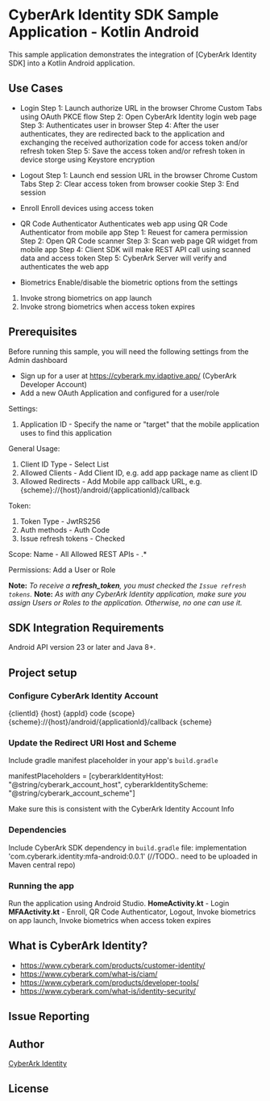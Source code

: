 # CyberArk Identity SDK Sample Application - Kotlin Android

This sample application demonstrates the integration of [CyberArk Identity SDK] into a Kotlin Android application.

## Use Cases

- Login
Step 1: Launch authorize URL in the browser Chrome Custom Tabs using OAuth PKCE flow
Step 2: Open CyberArk Identity login web page
Step 3: Authenticates user in browser
Step 4: After the user authenticates, they are redirected back to the application and exchanging the received authorization code for access token and/or refresh token
Step 5: Save the access token and/or refresh token in device storge using Keystore encryption

- Logout
Step 1: Launch end session URL in the browser Chrome Custom Tabs
Step 2: Clear access token from browser cookie
Step 3: End session

- Enroll
Enroll devices using access token

- QR Code Authenticator
Authenticates web app using QR Code Authenticator from mobile app
Step 1: Reuest for camera permission
Step 2: Open QR Code scanner
Step 3: Scan web page QR widget from mobile app
Step 4: Client SDK will make REST API call using scanned data and access token
Step 5: CyberArk Server will verify and authenticates the web app

- Biometrics
Enable/disable the biometric options from the settings
1. Invoke strong biometrics on app launch
2. Invoke strong biometrics when access token expires

## Prerequisites

Before running this sample, you will need the following settings from the Admin dashboard
* Sign up for a user at https://cyberark.my.idaptive.app/ (CyberArk Developer Account)
* Add a new OAuth Application and configured for a user/role

Settings:
1. Application ID - Specify the name or "target" that the mobile application uses to find this application

General Usage:
1. Client ID Type - Select List
2. Allowed Clients - Add Client ID, e.g. add app package name as client ID
3. Allowed Redirects - Add Mobile app callback URL, e.g. {scheme}://{host}/android/{applicationId}/callback

Token:
1. Token Type - JwtRS256
2. Auth methods - Auth Code
3. Issue refresh tokens - Checked

Scope:
Name - All
Allowed REST APIs - .*

Permissions:
Add a User or Role

**Note:** *To receive a **refresh_token**, you must checked the `Issue refresh tokens`.*
**Note:** *As with any CyberArk Identity application, make sure you assign Users or Roles to the application. Otherwise, no one can use it.*

## SDK Integration Requirements

Android API version 23 or later and Java 8+.

## Project setup

### Configure CyberArk Identity Account

<resources>
    <string name="cyberark_account_client_id">{clientId}</string>
    <string name="cyberark_account_host">{host}</string>
    <string name="cyberark_account_app_id">{appId}</string>
    <string name="cyberark_account_response_type">code</string>
    <string name="cyberark_account_scope">{scope}</string>
    <string name="cyberark_account_redirect_uri">{scheme}://{host}/android/{applicationId}/callback</string>
    <string name="cyberark_account_scheme">{scheme}</string>
</resources>


### Update the Redirect URI Host and Scheme

Include gradle manifest placeholder in your app's `build.gradle`

manifestPlaceholders = [cyberarkIdentityHost: "@string/cyberark_account_host",
                                cyberarkIdentityScheme: "@string/cyberark_account_scheme"]

Make sure this is consistent with the CyberArk Identity Account Info

### Dependencies

Include CyberArk SDK dependency in `build.gradle` file:
implementation 'com.cyberark.identity:mfa-android:0.0.1' (//TODO.. need to be uploaded in Maven central repo)

### Running the app

Run the application using Android Studio.
**HomeActivity.kt** - Login
**MFAActivity.kt** - Enroll, QR Code Authenticator, Logout, Invoke biometrics on app launch, Invoke biometrics when access token expires

## What is CyberArk Identity?

* https://www.cyberark.com/products/customer-identity/
* https://www.cyberark.com/what-is/ciam/
* https://www.cyberark.com/products/developer-tools/
* https://www.cyberark.com/what-is/identity-security/

## Issue Reporting

## Author
[CyberArk Identity](https://www.cyberark.com)

## License
